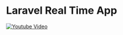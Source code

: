 # Laravel Real Time App

[![Youtube Video](https://img.youtube.com/vi/JCw89ZlkWrw/0.jpg)](https://www.youtube.com/watch?v=JCw89ZlkWrw)
